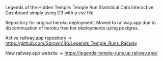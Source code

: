 Legends of the Hidden Temple: Temple Run Statistical Data Interactive Dashboard simply using D3 with a csv file.

Repository for original heroku deployment.  Moved to railway.app due to discontinuation of heroku free tier deployments using postgres. 

Active railway.app repository -> https://github.com/Sbrown146/Legends_Temple_Runs_Railway

New railway.app website -> https://legends-temple-runs.up.railway.app/
